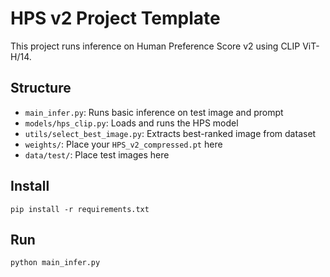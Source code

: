 # HPS v2 Project Template

This project runs inference on Human Preference Score v2 using CLIP ViT-H/14.

## Structure

- `main_infer.py`: Runs basic inference on test image and prompt
- `models/hps_clip.py`: Loads and runs the HPS model
- `utils/select_best_image.py`: Extracts best-ranked image from dataset
- `weights/`: Place your `HPS_v2_compressed.pt` here
- `data/test/`: Place test images here

## Install

```
pip install -r requirements.txt
```

## Run

```
python main_infer.py
```
